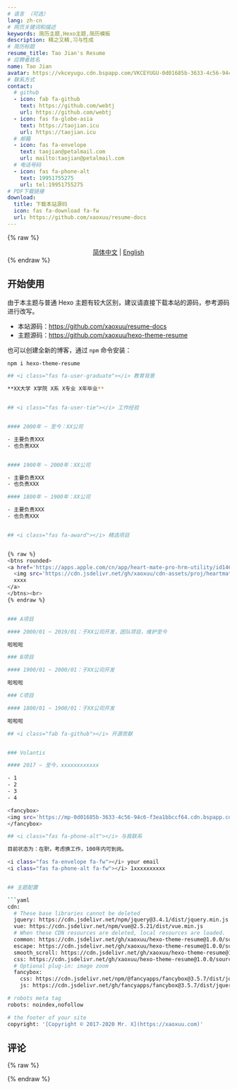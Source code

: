 ```yaml
---
# 语言 （可选）
lang: zh-cn
# 网页关键词和描述
keywords: 简历主题,Hexo主题,简历模板
description: 精之又精,习与性成
# 简历标题
resume_title: Tao Jian's Resume
# 应聘者姓名
name: Tao Jian
avatar: https://vkceyugu.cdn.bspapp.com/VKCEYUGU-0d01685b-3633-4c56-94c6-f3ea1bbccf64/4cdc2b60-574a-4af6-89b5-5fe2e1777bfa.jpeg
# 联系方式
contact:
  # github
  - icon: fab fa-github
    text: https://github.com/webtj
    url: https://github.com/webtj
  - icon: fas fa-globe-asia
    text: https://taojian.icu
    url: https://taojian.icu
  # 邮箱
  - icon: fas fa-envelope
    text: taojian@petalmail.com
    url: mailto:taojian@petalmail.com
  # 电话号码
  - icon: fas fa-phone-alt
    text: 19951755275
    url: tel:19951755275
# PDF下载链接
download:
  title: 下载本站源码
  icon: fas fa-download fa-fw
  url: https://github.com/xaoxuu/resume-docs
---
```


{% raw %}
<center>
<a href='/'>简体中文</a> | <a href='/en/'>English</a>
</center>
{% endraw %}



## <i class="fas fa-flag"></i> 开始使用

由于本主题与普通 Hexo 主题有较大区别，建议请直接下载本站的源码，参考源码进行改写。

- 本站源码：https://github.com/xaoxuu/resume-docs
- 主题源码：https://github.com/xaoxuu/hexo-theme-resume

也可以创建全新的博客，通过 `npm` 命令安装：

```bash
npm i hexo-theme-resume

## <i class="fas fa-user-graduate"></i> 教育背景

**XX大学 X学院 X系 X专业 X年毕业**


## <i class="fas fa-user-tie"></i> 工作经验


#### 2000年 ~ 至今：XX公司

- 主要负责XXX
- 也负责XXX


#### 1900年 ~ 2000年：XX公司

- 主要负责XXX
- 也负责XXX

#### 1800年 ~ 1900年：XX公司

- 主要负责XXX
- 也负责XXX


## <i class="fas fa-award"></i> 精选项目


{% raw %}
<btns rounded>
<a href='https://apps.apple.com/cn/app/heart-mate-pro-hrm-utility/id1463348922?ls=1'>
  <img src='https://cdn.jsdelivr.net/gh/xaoxuu/cdn-assets/proj/heartmate/icon.png'>
  xxxx
</a>
</btns><br>
{% endraw %}


### A项目

#### 2000/01 ~ 2019/01：于XX公司开发，团队项目，维护至今

啦啦啦

### B项目

#### 1900/01 ~ 2000/01：于XX公司开发

啦啦啦

### C项目

#### 1800/01 ~ 1900/01：于XX公司开发

啦啦啦

## <i class="fab fa-github"></i> 开源贡献


### Volantis

#### 2017 ~ 至今，xxxxxxxxxxxx

- 1
- 2
- 3
- 4

<fancybox>
<img src='https://mp-0d01685b-3633-4c56-94c6-f3ea1bbccf64.cdn.bspapp.com/VKCEYUGU-0d01685b-3633-4c56-94c6-f3ea1bbccf64/4cdc2b60-574a-4af6-89b5-5fe2e1777bfa.jpeg' />
</fancybox>

## <i class="fas fa-phone-alt"></i> 与我联系

目前状态为：在职，考虑换工作，100年内可到岗。

<i class="fas fa-envelope fa-fw"></i> your email
<i class="fas fa-phone-alt fa-fw"></i> 1xxxxxxxxxx


## 主题配置

```yaml
cdn:
  # These base libraries cannot be deleted
  jquery: https://cdn.jsdelivr.net/npm/jquery@3.4.1/dist/jquery.min.js
  vue: https://cdn.jsdelivr.net/npm/vue@2.5.21/dist/vue.min.js
  # When these CDN resources are deleted, local resources are loaded.
  common: https://cdn.jsdelivr.net/gh/xaoxuu/hexo-theme-resume@1.0.0/source/js/common.js
  escape: https://cdn.jsdelivr.net/gh/xaoxuu/hexo-theme-resume@1.0.0/source/js/css.escape.js
  smooth_scroll: https://cdn.jsdelivr.net/gh/xaoxuu/hexo-theme-resume@1.0.0/source/js/smooth-scroll.min.js
  css: https://cdn.jsdelivr.net/gh/xaoxuu/hexo-theme-resume@1.0.0/source/css/style.min.css
  # Optional plug-in: image zoom
  fancybox:
    css: https://cdn.jsdelivr.net/npm/@fancyapps/fancybox@3.5.7/dist/jquery.fancybox.min.css
    js: https://cdn.jsdelivr.net/gh/fancyapps/fancybox@3.5.7/dist/jquery.fancybox.min.js

# robots meta tag
robots: noindex,nofollow

# the footer of your site
copyright: '[Copyright © 2017-2020 Mr. X](https://xaoxuu.com)'
```

## 评论

{% raw %}
<script src="https://utteranc.es/client.js"
        repo="webtj/my-resume"
        issue-number="18"
        theme="github-light"
        crossorigin="anonymous"
        async>
</script>
{% endraw %}
